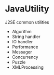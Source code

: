 JavaUtility
===========

J2SE common utilities

- Algorithm
- String handler
- IO handler
- Performance
- Messager
- Concurrency
- Puzzle
- XMLProcessing

